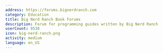 ```yaml
---
address: https://forums.bignerdranch.com
category: Education
title: Big Nerd Ranch Book Forums
description: Forum for programming guides written by Big Nerd Ranch
userCount: 9538
icon: big-nerd-ranch.png
activity: medium
language: en_US
---
```

